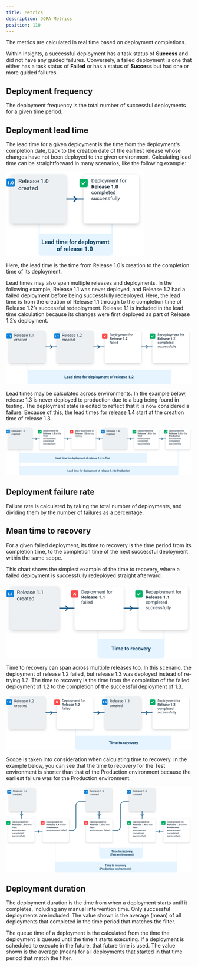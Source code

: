 ```yaml
---
title: Metrics
description: DORA Metrics
position: 110
---
```


The metrics are calculated in real time based on deployment completions.

Within Insights, a successful deployment has a task status of **Success** and did not have any guided failures.  Conversely, a failed deployment is one that either has a task status of **Failed** or has a status of **Success** but had one or more guided failures.

## Deployment frequency

The deployment frequency is the total number of successful deployments for a given time period.

## Deployment lead time

The lead time for a given deployment is the time from the deployment's completion date, back to the creation date of the earliest release whose changes have not been deployed to the given environment.
Calculating lead time can be straightforward in many scenarios, like the following example:

![Lead Time Example 0](images/lead-time-example-0.png) 

Here, the lead time is the time from Release 1.0’s creation to the completion time of its deployment.

Lead times may also span multiple releases and deployments.  In the following example, Release 1.1 was never deployed, and Release 1.2 had a failed deployment before being successfully redeployed. Here, the lead time is from the creation of Release 1.1 through to the completion time of Release 1.2’s successful redeployment.  Release 1.1 is included in the lead time calculation because its changes were first deployed as part of Release 1.2’s deployment.

![Lead Time Example 1](images/lead-time-example-1.png)

Lead times may be calculated across environments.  In the example below, release 1.3 is never deployed to production due to a bug being found in testing. The deployment state is edited to reflect that it is now considered a failure.  Because of this, the lead times for release 1.4 start at the creation time of release 1.3.

![Lead Time Example 2](images/lead-time-example-2.png)

## Deployment failure rate

Failure rate is calculated by taking the total number of deployments, and dividing them by the number of failures as a percentage.

## Mean time to recovery

For a given failed deployment, its time to recovery is the time period from its completion time, to the completion time of the next successful deployment within the same scope.

This chart shows the simplest example of the time to recovery, where a failed deployment is successfully redeployed straight afterward.

![Mean Time To Recovery Example 0](images/mean-time-to-recovery-example-0.png)

Time to recovery can span across multiple releases too.  In this scenario, the deployment of release 1.2 failed, but release 1.3 was deployed instead of re-trying 1.2.  The time to recovery is the time from the completion of the failed deployment of 1.2 to the completion of the successful deployment of 1.3.

![Mean Time To Recovery Example 1](images/mean-time-to-recovery-example-1.png)

Scope is taken into consideration when calculating time to recovery.  In the example below, you can see that the time to recovery for the Test environment is shorter than that of the Production environment because the earliest failure was for the Production environment.

![Mean Time To Recovery Example 2](images/mean-time-to-recovery-example-2.png)


## Deployment duration

The deployment duration is the time from when a deployment starts until it completes, including any manual intervention time. Only successful deployments are included. The value shown is the average (mean) of all deployments that completed in the time period that matches the filter.
          
The queue time of a deployment is the calculated from the time the deployment is queued until the time it starts executing. If a deployment is scheduled to execute in the future, that future time is used. The value shown is the average (mean) for all deployments that started in that time period that match the filter.